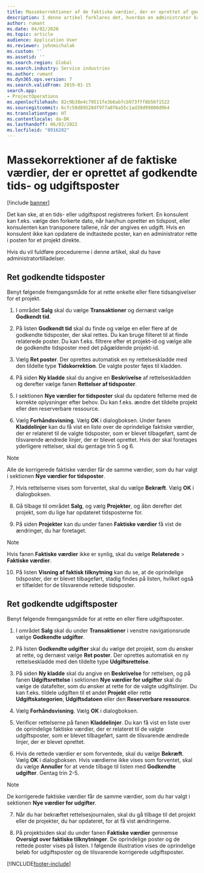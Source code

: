 ```yaml
---
title: Massekorrektioner af de faktiske værdier, der er oprettet af godkendte tids- og udgiftsposter
description: I denne artikel forklares det, hvordan en administrator kan foretage enkelte rettelser eller masserettelser af tidligere godkendte tids- eller udgiftsposter, hvis faktureringen ikke er fuldført.
author: rumant
ms.date: 04/02/2020
ms.topic: article
audience: Application User
ms.reviewer: johnmichalak
ms.custom: ''
ms.assetid: ''
ms.search.region: Global
ms.search.industry: Service industries
ms.author: rumant
ms.dyn365.ops.version: 7
ms.search.validFrom: 2019-01-15
search.app:
- ProjectOperations
ms.openlocfilehash: 82c9b38e4c79511fe3b6abfcb973fff8b56f1522
ms.sourcegitcommit: 6cfc50d89528df977a8f6a55c1ad39d99800d9b4
ms.translationtype: HT
ms.contentlocale: da-DK
ms.lasthandoff: 06/03/2022
ms.locfileid: "8916282"
---
```

# <a name="bulk-corrections-of-actuals-created-by-approved-time-and-expense-entries"></a>Massekorrektioner af de faktiske værdier, der er oprettet af godkendte tids- og udgiftsposter

[!include [banner](../includes/psa-now-project-operations.md)]

Det kan ske, at en tids- eller udgiftspost registreres forkert. En konsulent kan f.eks. vælge den forkerte dato, når han/hun opretter en tidspost, eller konsulenten kan transponere tallene, når der angives en udgift. Hvis en konsulent ikke kan opdatere de indtastede poster, kan en administrator rette i posten for et projekt direkte.

Hvis du vil fuldføre procedurerne i denne artikel, skal du have administratortilladelser.

## <a name="correct-approved-time-entries"></a>Ret godkendte tidsposter     

Benyt følgende fremgangsmåde for at rette enkelte eller flere tidsangivelser for et projekt.

1. I området **Salg** skal du vælge **Transaktioner** og dernæst vælge **Godkendt tid**. 

2. På listen **Godkendt tid** skal du finde og vælge en eller flere af de godkendte tidsposter, der skal rettes. Du kan bruge filteret til at finde relaterede poster. Du kan f.eks. filtrere efter et projekt-id og vælge alle de godkendte tidsposter med det pågældende projekt-id.

3. Vælg **Ret poster**. Der oprettes automatisk en ny rettelseskladde med den tildelte type **Tidskorrektion**. De valgte poster føjes til kladden. 

4. På siden **Ny kladde** skal du angive en **Beskrivelse** af rettelseskladden og derefter vælge fanen **Rettelser af tidsposter**.  
5. I sektionen **Nye værdier for tidsposter** skal du opdatere felterne med de korrekte oplysninger efter behov. Du kan f.eks. ændre det tildelte projekt eller den reserverbare ressource.

6. Vælg **Forhåndsvisning**. Vælg **OK** i dialogboksen. Under fanen **Kladdelinjer** kan du få vist en liste over de oprindelige faktiske værdier, der er relateret til de valgte tidsposter, som er blevet tilbageført, samt de tilsvarende ændrede linjer, der er blevet oprettet. Hvis der skal foretages yderligere rettelser, skal du gentage trin 5 og 6. 

> [!NOTE]
> Alle de korrigerede faktiske værdier får de samme værdier, som du har valgt i sektionen **Nye værdier for tidsposter**.

7. Hvis rettelserne vises som forventet, skal du vælge **Bekræft**. Vælg **OK** i dialogboksen.

8. Gå tilbage til området **Salg**, og vælg **Projekter**, og åbn derefter det projekt, som du lige har opdateret tidsposterne for. 

9. På siden **Projekter** kan du under fanen **Faktiske værdier** få vist de ændringer, du har foretaget. 

> [!NOTE]
> Hvis fanen **Faktiske værdier** ikke er synlig, skal du vælge **Relaterede** > **Faktiske værdier**.  

10. På listen **Visning af faktisk tilknytning** kan du se, at de oprindelige tidsposter, der er blevet tilbageført, stadig findes på listen, hvilket også er tilfældet for de tilsvarende rettede tidsposter. 


## <a name="correct-approved-expense-entries"></a>Ret godkendte udgiftsposter

Benyt følgende fremgangsmåde for at rette en eller flere udgiftsposter. 

1. I området **Salg** skal du under **Transaktioner** i venstre navigationsrude vælge **Godkendte udgifter**.

2. På listen **Godkendte udgifter** skal du vælge det projekt, som du ønsker at rette, og dernæst vælge **Ret poster**. Der oprettes automatisk en ny rettelseskladde med den tildelte type **Udgiftsrettelse**. 

3. På siden **Ny kladde** skal du angive en **Beskrivelse** for rettelsen, og på fanen **Udgiftsrettelse** i sektionen **Nye værdier for udgifter** skal du vælge de datafelter, som du ønsker at rette for de valgte udgiftslinjer. Du kan f.eks. tildele udgiften til et andet **Projekt** eller rette **Udgiftskategorien**, **Udgiftsdatoen** eller den **Reserverbare ressource**.

4. Vælg **Forhåndsvisning**. Vælg **OK** i dialogboksen. 

5. Verificer rettelserne på fanen **Kladdelinjer**. Du kan få vist en liste over de oprindelige faktiske værdier, der er relateret til de valgte udgiftsposter, som er blevet tilbageført, samt de tilsvarende ændrede linjer, der er blevet oprettet.

6. Hvis de rettede værdier er som forventede, skal du vælge **Bekræft**. Vælg **OK** i dialogboksen. Hvis værdierne ikke vises som forventet, skal du vælge **Annuller** for at vende tilbage til listen med **Godkendte udgifter**. Gentag trin 2-5. 

> [!NOTE]
> De korrigerede faktiske værdier får de samme værdier, som du har valgt i sektionen **Nye værdier for udgifter**.

7. Når du har bekræftet rettelsesjournalen, skal du gå tilbage til det projekt eller de projekter, du har opdateret, for at få vist ændringerne.  

8. På projektsiden skal du under fanen **Faktiske værdier** gennemse **Oversigt over faktiske tilknytninger**. De oprindelige poster og de rettede poster vises på listen. I følgende illustration vises de oprindelige beløb for udgiftsposter og de tilsvarende korrigerede udgiftsposter. 


[!INCLUDE[footer-include](../includes/footer-banner.md)]
